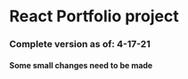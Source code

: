 # React Portfolio project

### Complete version as of: 4-17-21
#### Some small changes need to be made
